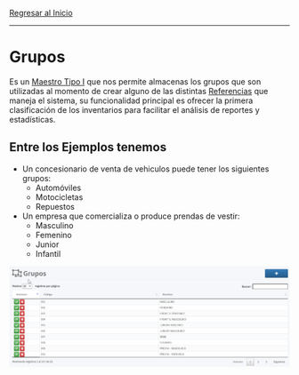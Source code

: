 [Regresar al Inicio](../readme.md)

---

# Grupos

Es un [Maestro Tipo I](../../Generales/maestros-tipoI.md) que nos permite almacenas los grupos que son utilizadas al momento de crear alguno de las distintas [Referencias](referencias.md) que maneja el sistema, su funcionalidad principal es ofrecer la primera clasificación de los inventarios para facilitar el análisis de reportes y estadísticas. 

## Entre los Ejemplos tenemos

- Un concesionario de venta de vehiculos puede tener los siguientes grupos:
    - Automóviles
    - Motocicletas
    - Repuestos
- Un empresa que comercializa o produce prendas de vestir:
    - Masculino
    - Femenino
    - Junior
    - Infantil


![Grupos](../recursos/img/grupos.png)
